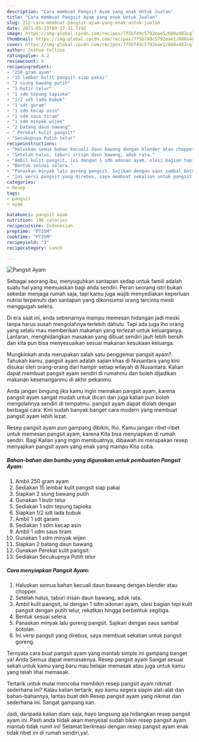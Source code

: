 ```yaml
---
description: "Cara membuat Pangsit Ayam yang enak Untuk Jualan"
title: "Cara membuat Pangsit Ayam yang enak Untuk Jualan"
slug: 212-cara-membuat-pangsit-ayam-yang-enak-untuk-jualan
date: 2021-05-23T09:17:31.719Z
image: https://img-global.cpcdn.com/recipes/7f5bf49c5792eae1/680x482cq70/pangsit-ayam-foto-resep-utama.jpg
thumbnail: https://img-global.cpcdn.com/recipes/7f5bf49c5792eae1/680x482cq70/pangsit-ayam-foto-resep-utama.jpg
cover: https://img-global.cpcdn.com/recipes/7f5bf49c5792eae1/680x482cq70/pangsit-ayam-foto-resep-utama.jpg
author: Joshua Collins
ratingvalue: 4.2
reviewcount: 4
recipeingredient:
- "250 gram ayam"
- "15 lembar kulit pangsit siap pakai"
- "2 siung bawang putih"
- "1 butir telur"
- "1 sdm tepung tapioka"
- "1/2 sdt lada bubuk"
- "1 sdt garam"
- "1 sdm kecap asin"
- "1 sdm saus tiram"
- "1 sdm minyak wijen"
- "2 batang daun bawang"
- " Perekat kulit pangsit"
- "Secukupnya Putih telur"
recipeinstructions:
- "Haluskan semua bahan kecuali daun bawang dengan blender atau chopper."
- "Setelah halus, taburi irisan daun bawang, aduk rata."
- "Ambil kulit pangsit, isi dengan 1 sdm adonan ayam, olesi bagian tepi kulit pangsit dengan putih telur, rekatkan hingga berbentuk segitiga."
- "Bentuk sesuai selera."
- "Panaskan minyak lalu goreng pangsit. Sajikan dengan saus sambal botolan."
- "Ini versi pangsit yang direbus, saya membuat sekalian untuk pangsit goreng."
categories:
- Resep
tags:
- pangsit
- ayam

katakunci: pangsit ayam 
nutrition: 196 calories
recipecuisine: Indonesian
preptime: "PT35M"
cooktime: "PT35M"
recipeyield: "3"
recipecategory: Lunch

---
```



![Pangsit Ayam](https://img-global.cpcdn.com/recipes/7f5bf49c5792eae1/680x482cq70/pangsit-ayam-foto-resep-utama.jpg)

Sebagai seorang ibu, menyuguhkan santapan sedap untuk famili adalah suatu hal yang memuaskan bagi anda sendiri. Peran seorang istri bukan sekedar menjaga rumah saja, tapi kamu juga wajib menyediakan keperluan nutrisi terpenuhi dan santapan yang dikonsumsi orang tercinta mesti menggugah selera.

Di era  saat ini, anda sebenarnya mampu memesan hidangan jadi meski tanpa harus susah mengolahnya terlebih dahulu. Tapi ada juga lho orang yang selalu mau memberikan makanan yang terlezat untuk keluarganya. Lantaran, menghidangkan masakan yang dibuat sendiri jauh lebih bersih dan kita pun bisa menyesuaikan sesuai makanan kesukaan keluarga. 



Mungkinkah anda merupakan salah satu penggemar pangsit ayam?. Tahukah kamu, pangsit ayam adalah sajian khas di Nusantara yang kini disukai oleh orang-orang dari hampir setiap wilayah di Nusantara. Kalian dapat membuat pangsit ayam sendiri di rumahmu dan boleh dijadikan makanan kesenanganmu di akhir pekanmu.

Anda jangan bingung jika kamu ingin memakan pangsit ayam, karena pangsit ayam sangat mudah untuk dicari dan juga kalian pun boleh mengolahnya sendiri di tempatmu. pangsit ayam dapat diolah dengan berbagai cara. Kini sudah banyak banget cara modern yang membuat pangsit ayam lebih lezat.

Resep pangsit ayam pun gampang dibikin, lho. Kamu jangan ribet-ribet untuk memesan pangsit ayam, karena Kita bisa menyiapkan di rumah sendiri. Bagi Kalian yang ingin membuatnya, dibawah ini merupakan resep menyajikan pangsit ayam yang enak yang mampu Kita coba.

<!--inarticleads1-->

##### Bahan-bahan dan bumbu yang digunakan untuk pembuatan Pangsit Ayam:

1. Ambil 250 gram ayam
1. Sediakan 15 lembar kulit pangsit siap pakai
1. Siapkan 2 siung bawang putih
1. Gunakan 1 butir telur
1. Sediakan 1 sdm tepung tapioka
1. Siapkan 1/2 sdt lada bubuk
1. Ambil 1 sdt garam
1. Sediakan 1 sdm kecap asin
1. Ambil 1 sdm saus tiram
1. Gunakan 1 sdm minyak wijen
1. Siapkan 2 batang daun bawang
1. Gunakan  Perekat kulit pangsit:
1. Sediakan Secukupnya Putih telur




<!--inarticleads2-->

##### Cara menyiapkan Pangsit Ayam:

1. Haluskan semua bahan kecuali daun bawang dengan blender atau chopper.
1. Setelah halus, taburi irisan daun bawang, aduk rata.
1. Ambil kulit pangsit, isi dengan 1 sdm adonan ayam, olesi bagian tepi kulit pangsit dengan putih telur, rekatkan hingga berbentuk segitiga.
1. Bentuk sesuai selera.
1. Panaskan minyak lalu goreng pangsit. Sajikan dengan saus sambal botolan.
1. Ini versi pangsit yang direbus, saya membuat sekalian untuk pangsit goreng.




Ternyata cara buat pangsit ayam yang mantab simple ini gampang banget ya! Anda Semua dapat memasaknya. Resep pangsit ayam Sangat sesuai sekali untuk kamu yang baru mau belajar memasak atau juga untuk kamu yang telah lihai memasak.

Tertarik untuk mulai mencoba membikin resep pangsit ayam nikmat sederhana ini? Kalau kalian tertarik, ayo kamu segera siapin alat-alat dan bahan-bahannya, lantas buat deh Resep pangsit ayam yang nikmat dan sederhana ini. Sangat gampang kan. 

Jadi, daripada kalian diam saja, hayo langsung aja hidangkan resep pangsit ayam ini. Pasti anda tiidak akan menyesal sudah bikin resep pangsit ayam mantab tidak rumit ini! Selamat berkreasi dengan resep pangsit ayam enak tidak ribet ini di rumah sendiri,ya!.

